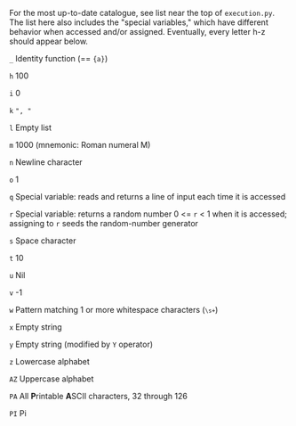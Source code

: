 For the most up-to-date catalogue, see list near the top of `execution.py`. The list here also includes the "special variables," which have different behavior when accessed and/or assigned. Eventually, every letter h-z should appear below.

`_` Identity function (== `{a}`)

`h` 100

`i` 0

`k` `", "`

`l` Empty list

`m` 1000 (mnemonic: Roman numeral M)

`n` Newline character

`o` 1

`q` Special variable: reads and returns a line of input each time it is accessed

`r` Special variable: returns a random number 0 <= `r` < 1 when it is accessed; assigning to `r` seeds the random-number generator

`s` Space character

`t` 10

`u` Nil

`v` -1

`w` Pattern matching 1 or more whitespace characters (<code>`\s+`</code>)

`x` Empty string

`y` Empty string (modified by `Y` operator)

`z` Lowercase alphabet

`AZ` Uppercase alphabet

`PA` All **P**rintable **A**SCII characters, 32 through 126

`PI` Pi
